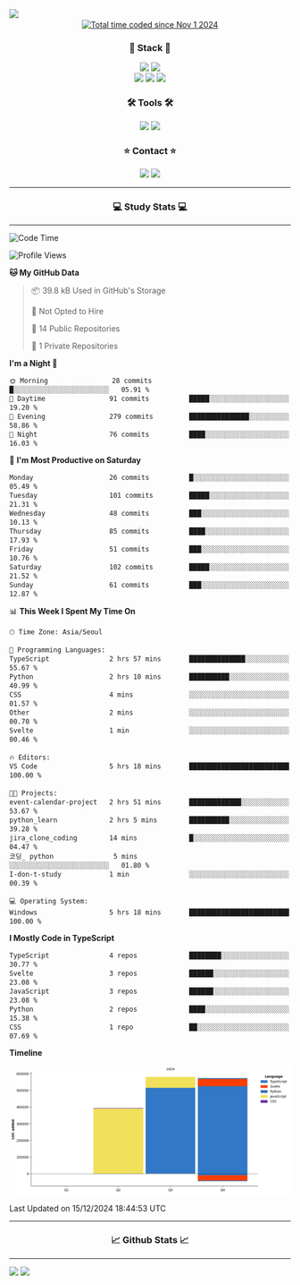 <img src="https://capsule-render.vercel.app/api?type=waving&color=gradient&height=300&section=header&text=Hello!!&desc=well%20come%20to%20my%20github&fontSize=100&fontAlignY=40" />


<div align="center">
  <a href="https://wakatime.com/@fd6869de-70ad-450d-afba-272b60fdc4d3"><img src="https://wakatime.com/badge/user/fd6869de-70ad-450d-afba-272b60fdc4d3.svg"  alt="Total time coded since Nov 1 2024" /></a>
</div>




<h3 align="center">🌱 Stack 🌱</h3>
<div align="center">
  <img src="https://img.shields.io/badge/typescript-007ACC.svg?style=for-the-badge&logo=typescript&logoColor=white" />
  <img src="https://img.shields.io/badge/next.js-181717?style=for-the-badge&logo=nextdotjs&logoColor=white" />
</div>
<div align="center">
  <img src="https://img.shields.io/badge/javascript-yellow.svg?style=for-the-badge&logo=Javascript&logoColor=white" />
  <img src="https://img.shields.io/badge/html-E34F26?style=for-the-badge&logo=html5&logoColor=white" />
  <img src="https://img.shields.io/badge/css-1572B6?style=for-the-badge&logo=css3&logoColor=white"/>
</div>



<h3 align="center">🛠 Tools 🛠</h3>
<div align="center">
  <img src="https://img.shields.io/badge/github-181717.svg?style=for-the-badge&logo=github&logoColor=white" />
  <img src="https://img.shields.io/badge/Notion-F3F3F3.svg?style=for-the-badge&logo=notion&logoColor=black" />
</div>


<h3 align="center">⭐ Contact ⭐</h3>
<div align="center">
<img src="https://img.shields.io/badge/0sunghee122@gmail.com-EA4335?style=for-the-badge&logo=gmail&logoColor=FFFFFF"/>
<img src="https://img.shields.io/badge/jangseung11-E4405F?style=for-the-badge&logo=instagram&logoColor=FFFFFF"/>
</div>




---
<h3 align="center">💻 Study Stats 💻</h3>

---

<!--START_SECTION:waka-->
![Code Time](http://img.shields.io/badge/Code%20Time-72%20hrs%206%20mins-blue)

![Profile Views](http://img.shields.io/badge/Profile%20Views-0-blue)

**🐱 My GitHub Data** 

> 📦 39.8 kB Used in GitHub's Storage 
 > 
> 🚫 Not Opted to Hire
 > 
> 📜 14 Public Repositories 
 > 
> 🔑 1 Private Repositories 
 > 
**I'm a Night 🦉** 

```text
🌞 Morning                28 commits          █░░░░░░░░░░░░░░░░░░░░░░░░   05.91 % 
🌆 Daytime                91 commits          █████░░░░░░░░░░░░░░░░░░░░   19.20 % 
🌃 Evening                279 commits         ███████████████░░░░░░░░░░   58.86 % 
🌙 Night                  76 commits          ████░░░░░░░░░░░░░░░░░░░░░   16.03 % 
```
📅 **I'm Most Productive on Saturday** 

```text
Monday                   26 commits          █░░░░░░░░░░░░░░░░░░░░░░░░   05.49 % 
Tuesday                  101 commits         █████░░░░░░░░░░░░░░░░░░░░   21.31 % 
Wednesday                48 commits          ███░░░░░░░░░░░░░░░░░░░░░░   10.13 % 
Thursday                 85 commits          ████░░░░░░░░░░░░░░░░░░░░░   17.93 % 
Friday                   51 commits          ███░░░░░░░░░░░░░░░░░░░░░░   10.76 % 
Saturday                 102 commits         █████░░░░░░░░░░░░░░░░░░░░   21.52 % 
Sunday                   61 commits          ███░░░░░░░░░░░░░░░░░░░░░░   12.87 % 
```


📊 **This Week I Spent My Time On** 

```text
🕑︎ Time Zone: Asia/Seoul

💬 Programming Languages: 
TypeScript               2 hrs 57 mins       ██████████████░░░░░░░░░░░   55.67 % 
Python                   2 hrs 10 mins       ██████████░░░░░░░░░░░░░░░   40.99 % 
CSS                      4 mins              ░░░░░░░░░░░░░░░░░░░░░░░░░   01.57 % 
Other                    2 mins              ░░░░░░░░░░░░░░░░░░░░░░░░░   00.70 % 
Svelte                   1 min               ░░░░░░░░░░░░░░░░░░░░░░░░░   00.46 % 

🔥 Editors: 
VS Code                  5 hrs 18 mins       █████████████████████████   100.00 % 

🐱‍💻 Projects: 
event-calendar-project   2 hrs 51 mins       █████████████░░░░░░░░░░░░   53.67 % 
python_learn             2 hrs 5 mins        ██████████░░░░░░░░░░░░░░░   39.28 % 
jira_clone_coding        14 mins             █░░░░░░░░░░░░░░░░░░░░░░░░   04.47 % 
코딩_ python               5 mins              ░░░░░░░░░░░░░░░░░░░░░░░░░   01.80 % 
I-don-t-study            1 min               ░░░░░░░░░░░░░░░░░░░░░░░░░   00.39 % 

💻 Operating System: 
Windows                  5 hrs 18 mins       █████████████████████████   100.00 % 
```

**I Mostly Code in TypeScript** 

```text
TypeScript               4 repos             ████████░░░░░░░░░░░░░░░░░   30.77 % 
Svelte                   3 repos             ██████░░░░░░░░░░░░░░░░░░░   23.08 % 
JavaScript               3 repos             ██████░░░░░░░░░░░░░░░░░░░   23.08 % 
Python                   2 repos             ████░░░░░░░░░░░░░░░░░░░░░   15.38 % 
CSS                      1 repo              ██░░░░░░░░░░░░░░░░░░░░░░░   07.69 % 
```



**Timeline**

![Lines of Code chart](https://raw.githubusercontent.com/Jangseun/Jangseun/main/assets/bar_graph.png)


 Last Updated on 15/12/2024 18:44:53 UTC
<!--END_SECTION:waka-->
---


  

<h3 align="center">📈 Github Stats 📈</h3>

---
<p>
  <img height="180em" src="https://github-readme-stats.vercel.app/api?username=Jangseun&show_icons=true&theme=radical">
  <img height="180em" src="https://github-readme-stats.vercel.app/api/top-langs/?username=Jangseun&layout=compact&theme=radical">
</p>
